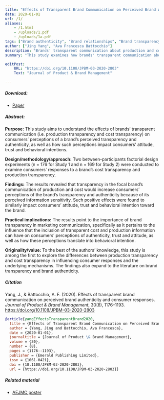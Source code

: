 ```yaml
---
title: "Effects of Transparent Brand Communication on Perceived Brand Authenticity and Consumer Responses"
date: 2020-01-01
url: /1/
aliases:
    - /1.html
    - /uploads/1.pdf
    - /uploads/1a.pdf
tags: ["Brand authenticity", "Brand relationships", "Brand transparency", "Brand trust", "Consumer attitude", "Cost transparency", "Production transparency"]
author: ["Jing Yang", "Ava Francesca Battocchio"]
description: "Brands' transparent communication about production and costs boosts consumers' perceptions of transparency, authenticity, trust, and intentions"
summary: "This study examines how brands' transparent communication about production and costs affects consumers' perceptions of transparency and authenticity. It finds that increased transparency enhances consumers' attitudes, trust, and behavioral intentions, emphasizing the value of transparency in marketing."

editPost:
    URL: "https://doi.org/10.1108/JPBM-03-2020-2803"
    Text: "Journal of Product & Brand Management"

---
```


##### Download:

- [Paper](/1.pdf)

##### Abstract:

**Purpose:** This study aims to understand the effects of brands’ transparent communication (i.e. production transparency and cost transparency) on consumers’ perceptions of a brand’s perceived transparency and authenticity, as well as how such perceptions impact consumers’ attitude, trust and behavioral intentions.

**Design/methodology/approach:** Two between-participants factorial design experiments (n = 176 for Study 1 and n = 169 for Study 2) were conducted to examine consumers’ responses to a brand’s cost transparency and production transparency.

**Findings:** The results revealed that transparency in the focal brand’s communication of production and cost would increase consumers’ perceptions of the brand’s transparency and authenticity because of its perceived information sensitivity. Such positive effects were found to similarly impact consumers’ attitude, trust and behavioral intention toward the brand.

**Practical implications:** The results point to the importance of brand transparency in marketing communication, specifically as it pertains to the influence that the inclusion of transparent cost and production information can have on consumers’ perceptions of authenticity, trust and attitude, as well as how these perceptions translate into behavioral intention.

**Originality/value:** To the best of the authors’ knowledge, this study is among the first to explore the differences between production transparency and cost transparency in influencing consumer responses and the underlying mechanisms. The findings also expand to the literature on brand transparency and brand authenticity.

##### Citation

Yang, J., & Battocchio, A. F. (2020). Effects of transparent brand communication on perceived brand authenticity and consumer responses. *Journal of Product & Brand Management*, 30(8), 1176–1193. https://doi.org/10.1108/JPBM-03-2020-2803

```BibTeX
@article{yangEffectsTransparentBrand2020,
  title = {Effects of Transparent Brand Communication on Perceived Brand Authenticity and Consumer Responses},
  author = {Yang, Jing and Battocchio, Ava Francesca},
  date = {2020-01-01},
  journaltitle = {Journal of Product \& Brand Management},
  volume = {30},
  number = {8},
  pages = {1176--1193},
  publisher = {Emerald Publishing Limited},
  issn = {1061-0421},
  doi = {10.1108/JPBM-03-2020-2803},
  url = {https://doi.org/10.1108/JPBM-03-2020-2803}}
```

##### Related material

+ [AEJMC poster](/1a.pdf)

